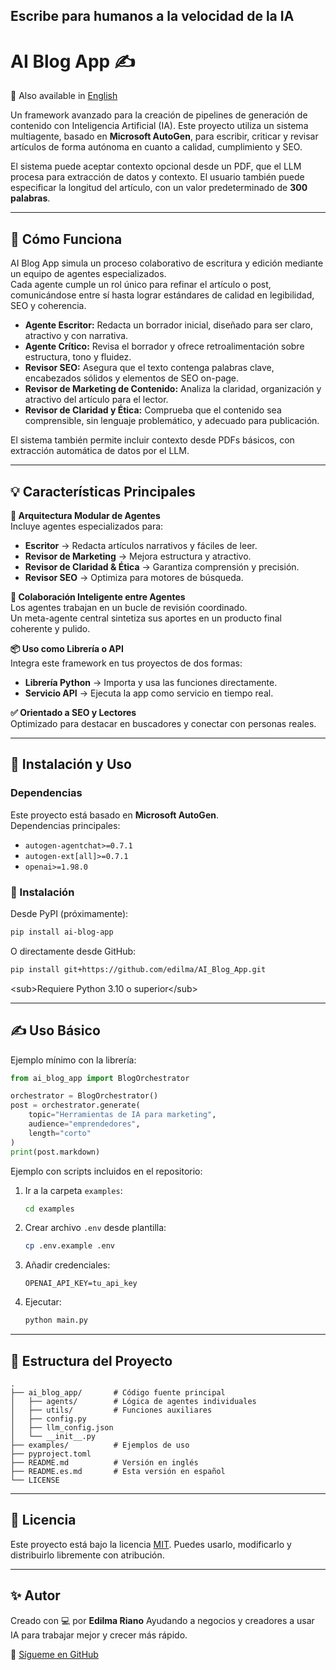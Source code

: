 


## **Escribe para humanos a la velocidad de la IA**

# AI Blog App ✍️

📖 Also available in [English](README.md)

Un framework avanzado para la creación de pipelines de generación de contenido con Inteligencia Artificial (IA). Este proyecto utiliza un sistema multiagente, basado en **Microsoft AutoGen**, para escribir, criticar y revisar artículos de forma autónoma en cuanto a calidad, cumplimiento y SEO. 

El sistema puede aceptar contexto opcional desde un PDF, que el LLM procesa para extracción de datos y contexto.  El usuario también puede especificar la longitud del artículo, con un valor predeterminado de **300 palabras**.

---

## 🧠 Cómo Funciona

AI Blog App simula un proceso colaborativo de escritura y edición mediante un equipo de agentes especializados.  
Cada agente cumple un rol único para refinar el artículo o post, comunicándose entre sí hasta lograr estándares de calidad en legibilidad, SEO y coherencia.

- **Agente Escritor:** Redacta un borrador inicial, diseñado para ser claro, atractivo y con narrativa.
- **Agente Crítico:** Revisa el borrador y ofrece retroalimentación sobre estructura, tono y fluidez.
- **Revisor SEO:** Asegura que el texto contenga palabras clave, encabezados sólidos y elementos de SEO on-page.
- **Revisor de Marketing de Contenido:** Analiza la claridad, organización y atractivo del artículo para el lector.
- **Revisor de Claridad y Ética:** Comprueba que el contenido sea comprensible, sin lenguaje problemático, y adecuado para publicación.

El sistema también permite incluir contexto desde PDFs básicos, con extracción automática de datos por el LLM.

---

## 💡 Características Principales

**🧩 Arquitectura Modular de Agentes**  
Incluye agentes especializados para:
- **Escritor** → Redacta artículos narrativos y fáciles de leer.
- **Revisor de Marketing** → Mejora estructura y atractivo.
- **Revisor de Claridad & Ética** → Garantiza comprensión y precisión.
- **Revisor SEO** → Optimiza para motores de búsqueda.

**💬 Colaboración Inteligente entre Agentes**  
Los agentes trabajan en un bucle de revisión coordinado.  
Un meta-agente central sintetiza sus aportes en un producto final coherente y pulido.

**📦 Uso como Librería o API**  
Integra este framework en tus proyectos de dos formas:
- **Librería Python** → Importa y usa las funciones directamente.
- **Servicio API** → Ejecuta la app como servicio en tiempo real.

**✅ Orientado a SEO y Lectores**  
Optimizado para destacar en buscadores y conectar con personas reales.

---

## 🔧 Instalación y Uso

### Dependencias

Este proyecto está basado en **Microsoft AutoGen**.  
Dependencias principales:

- `autogen-agentchat>=0.7.1`
- `autogen-ext[all]>=0.7.1`
- `openai>=1.98.0`

### 🚀 Instalación

Desde PyPI (próximamente):

```bash
pip install ai-blog-app
````

O directamente desde GitHub:

```bash
pip install git+https://github.com/edilma/AI_Blog_App.git
```

\<sub>Requiere Python 3.10 o superior\</sub>

---

## ✍️ Uso Básico

Ejemplo mínimo con la librería:

```python
from ai_blog_app import BlogOrchestrator

orchestrator = BlogOrchestrator()
post = orchestrator.generate(
    topic="Herramientas de IA para marketing",
    audience="emprendedores",
    length="corto"
)
print(post.markdown)
```

Ejemplo con scripts incluidos en el repositorio:

1. Ir a la carpeta `examples`:

   ```bash
   cd examples
   ```

2. Crear archivo `.env` desde plantilla:

   ```bash
   cp .env.example .env
   ```

3. Añadir credenciales:

   ```
   OPENAI_API_KEY=tu_api_key
   ```

4. Ejecutar:

   ```bash
   python main.py
   ```

---

## 📁 Estructura del Proyecto

```
.
├── ai_blog_app/       # Código fuente principal
│   ├── agents/        # Lógica de agentes individuales
│   ├── utils/         # Funciones auxiliares
│   ├── config.py
│   ├── llm_config.json
│   └── __init__.py
├── examples/          # Ejemplos de uso
├── pyproject.toml
├── README.md          # Versión en inglés
├── README.es.md       # Esta versión en español
└── LICENSE
```

---

## 📜 Licencia

Este proyecto está bajo la licencia [MIT](LICENSE).
Puedes usarlo, modificarlo y distribuirlo libremente con atribución.

---

## ✨ Autor

Creado con 💻 por **Edilma Riano**
Ayudando a negocios y creadores a usar IA para trabajar mejor y crecer más rápido.

🐙 [Sígueme en GitHub](https://github.com/edilma)


